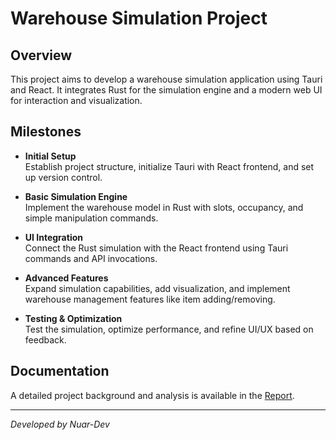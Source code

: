 # Warehouse Simulation Project

## Overview

This project aims to develop a warehouse simulation application using Tauri and React. It integrates Rust for the simulation engine and a modern web UI for interaction and visualization.

## Milestones

- **Initial Setup**  
  Establish project structure, initialize Tauri with React frontend, and set up version control.

- **Basic Simulation Engine**  
  Implement the warehouse model in Rust with slots, occupancy, and simple manipulation commands.

- **UI Integration**  
  Connect the Rust simulation with the React frontend using Tauri commands and API invocations.

- **Advanced Features**  
  Expand simulation capabilities, add visualization, and implement warehouse management features like item adding/removing.

- **Testing & Optimization**  
  Test the simulation, optimize performance, and refine UI/UX based on feedback.

## Documentation

A detailed project background and analysis is available in the [Report](./docs/Report.pdf).

---

*Developed by Nuar-Dev*
